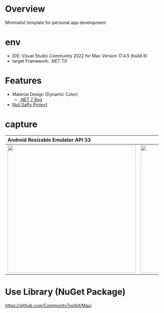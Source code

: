 # Overview
Minimalist template for personal app development<br>

# env
- IDE: Visual Studio Community 2022 for Mac Version 17.4.5 (build 8)
- target Framework: .NET 7.0

# Features
- Material Design (Dynamic Color)
  - [.NET 7 Bug](https://github.com/dotnet/maui/issues/11299)
- [Null Safty Project](https://github.com/LeoAndo/MauiAppTemplate/blob/main/MauiAppTemplate/MauiAppTemplate.csproj#L5)

# capture

| Android Resizable Emulator API 33 | i phone 14 Pro Max ios 16.2  | macos |
|:---|:---:|:---:|
|<img src="https://user-images.githubusercontent.com/16476224/222958822-f08c7049-fa6b-43c1-8dd2-b6f3d818572f.png" width=420 /> |<img src="https://user-images.githubusercontent.com/16476224/222958642-70453533-11d1-4deb-876e-57a455df4abd.png" width=420 /> | <img src="https://user-images.githubusercontent.com/16476224/222958589-7bbb4a24-af6f-480f-b595-52083a2838ed.png" width=420 /> |

# Use Library (NuGet Package)
https://github.com/CommunityToolkit/Maui
